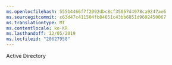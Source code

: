 ```yaml
---
ms.openlocfilehash: 55514466f7f2092dbc8cf35057d4978ca9247ae6
ms.sourcegitcommit: c63d47c411504fb84651c43bb6851d9692450067
ms.translationtype: MT
ms.contentlocale: ko-KR
ms.lasthandoff: 12/05/2019
ms.locfileid: "20627958"
---
```

<Token xmlns:xlink="http://www.w3.org/1999/xlink">Active Directory</Token>
